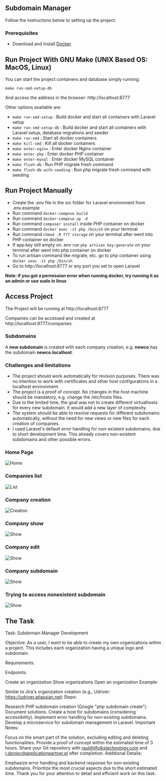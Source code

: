 ## Subdomain Manager

Follow the instructions below to setting up the project.

### Prerequisites

- Download and Install [Docker](https://docs.docker.com/engine/install/)

## Run Project With GNU Make (UNIX Based OS: MacOS, Linux)

You can start the project containers and database simply running: 

<code>make run-smd-setup-db</code>

And access the address in the browser: http://localhost:8777

Other options available are:

- `make run-smd-setup` : Build docker and start all containers with Laravel setup
- `make run-smd-setup-db` : Build docker and start all containers with Laravel setup, database migrations and seeder
- `make run-smd` : Start all docker containers
- `make kill-smd` : Kill all docker containers
- `make enter-nginx` : Enter docker Nginx container
- `make enter-php` : Enter docker PHP container
- `make enter-mysql` : Enter docker MySQL container
- `make flush-db` : Run PHP migrate fresh command
- `make flush-db-with-seeding` : Run php migrate fresh command with seeding

## Run Project Manually

- Create the .env file in the src folder for Laravel environment from .env.example
- Run command ```docker-compose build```
- Run command ```docker-compose up -d```
- Run command ```composer install``` inside PHP container on docker
- Run command ```docker exec -it php /bin/sh``` on your terminal
- Run command ```chmod -R 777 storage``` on your terminal after went into PHP container on docker
- If app:key still empty on .env run ```php artisan key:generate``` on your terminal after went into php container on docker
- To run artisan command like migrate, etc. go to php container using ```docker exec -it php /bin/sh```
- Go to http://localhost:8777 or any port you set to open Laravel

**Note: if you got a permission error when running docker, try running it as an admin or use sudo in linux**

## Access Project

The Project will be running at http://localhost:8777

Companies can be accessed and created at http://localhost:8777/companies

### Subdomains

A **new subdomain** is created with each company creation, e.g. **newco** has the subdomain **newco.localhost**.

### Challenges and limitations

- The project should work automatically for revision purposes. There was no intention to work with certificates and other host configurations in a localhost environment. 
- The project is a proof of concept. No changes in the host machine should be mandatory, e.g. change the /etc/hosts files.
- Due to the limited time, the goal was not to create different virtualhosts for every new subdomain. It would add a new layer of complexity.
- The system should be able to resolve requests for different subdomains automatically, without the need for new views or new files for each creation of companies.
- I used Laravel's default error handling for non-existent subdomains, due to short development time. This already covers non-existent subdomains and other possible errors.

### Home Page

![Home](images/home.png?raw=true "Home")

### Companies list

![List](images/list.png?raw=true "List")

### Company creation

![Creation](images/create.png?raw=true "Create")

### Company show

![Show](images/show.png?raw=true "Show")

### Company edit

![Show](images/edit.png?raw=true "Edit")

### Company subdomain

![Show](images/subdomain.png?raw=true "Edit")

### Trying to access nonexistent subdomain

![Show](images/nonexistent.png?raw=true "Edit")

## The Task

Task: Subdomain Manager Development

Objective:
As a user, I want to be able to create my own organizations within a project. This includes each organization having a unique logo and subdomain.

Requirements:

Endpoints:

Create an organization
Show organizations
Open an organization
Example:

Similar to Jira's organization creation (e.g., Udriver: https://udriver.atlassian.net)
Steps:

Research PHP subdomain creation (Google "php subdomain create").
Document solutions.
Create a host for subdomains (considering accessibility).
Implement error handling for non-existing subdomains.
Develop a microservice for subdomain management in Laravel.
Important Notes:

Focus on the smart part of the solution, excluding editing and deleting functionalities.
Provide a proof of concept within the estimated time of 3 hours.
Share your Git repository with raul@itfolkstechnology.com and r.doniec@applicationpartner.pl after completion.
Additional Details:

Emphasize error handling and backend response for non-existing subdomains.
Prioritize the most crucial aspects due to the short estimated time.
Thank you for your attention to detail and efficient work on this task.